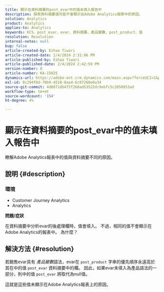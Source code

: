 ```yaml
---
title: 顯示在資料摘要的post_evar中的值未填入報告中
description: 探索資料摘要值可能不會顯示在Adobe Analytics報表中的原因。
solution: Analytics
product: Analytics
applies-to: Analytics
keywords: KCS、post_evar、evar、資料摘要、產品變數、post_product、值
resolution: Resolution
internal-notes: null
bug: false
article-created-by: Eshaa Tiwari
article-created-date: 2/4/2024 2:31:06 PM
article-published-by: Eshaa Tiwari
article-published-date: 2/4/2024 2:42:59 PM
version-number: 8
article-number: KA-15025
dynamics-url: https://adobe-ent.crm.dynamics.com/main.aspx?forceUCI=1&pagetype=entityrecord&etn=knowledgearticle&id=e1d92807-6ac3-ee11-9079-6045bd006295
exl-id: 8c294f0d-70b9-4518-8aa4-6c87268e0a34
source-git-commit: 4d8871db475f268ad53522dc9ebfc5c2850853ad
workflow-type: tm+mt
source-wordcount: '154'
ht-degree: 4%

---
```


# 顯示在資料摘要的post_evar中的值未填入報告中


瞭解Adobe Analytics報表中的值與資料摘要不同的原因。

## 說明 {#description}


### <b>環境</b>

- Customer Journey Analytics
- Analytics


<b>問題/症狀</b>

在資料摘要中分析evar的後處理欄時，值會填入。 不過，相同的值不會顯示在Adobe Analytics的報表中。 為什麼？






## 解決方法 {#resolution}


若銷售evar具有 *產品變數*&#x200B;語法，evar在 `post_product` 字串的優先順序永遠高於其在中的值 `post_evar` 資料摘要中的欄。 因此，如果evar未填入為產品語法的一部分，則中的值 `post_evar` 將取代為null值。

這就是這些值未顯示在Adobe Analytics報表上的原因。

